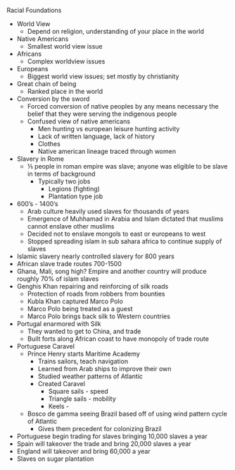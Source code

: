 
Racial Foundations

-   World View
    -   Depend on religion, understanding of your place in the world
-   Native Americans
	-   Smallest world view issue
-   Africans
	-   Complex worldview issues
-   Europeans 
	-   Biggest world view issues; set mostly by christianity
-   Great chain of being
	-   Ranked place in the world
-   Conversion by the sword
	-   Forced conversion of native peoples by any means necessary the belief that they were serving the indigenous people 
	-   Confused view of native americans
		-   Men hunting vs european leisure hunting activity
		-   Lack of written language, lack of history
		-   Clothes
		-   Native american lineage traced through women
-   Slavery in Rome
	-   ⅕ people in roman empire was slave; anyone was eligible to be slave in terms of background
		-   Typically two jobs
			-   Legions (fighting)
			-   Plantation type job
-   600’s - 1400’s
	-   Arab culture heavily used slaves for thousands of years  
	-	Emergence of Muhhamad in Arabia and Islam dictated that muslims cannot enslave other muslims
	-   Decided not to enslave mongols to east or europeans to west
	-   Stopped spreading islam in sub sahara africa to continue supply of slaves
-   Islamic slavery nearly controlled slavery for 800 years
-   African slave trade routes 700-1500
-   Ghana, Mali, song high? Empire and another country will produce roughly 70% of islam slaves
-   Genghis Khan repairing and reinforcing of silk roads
	-   Protection of roads from robbers from bounties 
	-   Kubla Khan captured Marco Polo 
	-   Marco Polo being treated as a guest
	-   Marco Polo brings back silk to Western countries
-   Portugal enarmored with Silk
	-   They wanted to get to China, and trade
	-   Built forts along African coast to have monopoly of trade route
-   Portuguese Caravel
	-   Prince Henry starts Maritime Academy
		-   Trains sailors, teach navigation
		-   Learned from Arab ships to improve their own 
		-   Studied weather patterns of Atlantic
		-   Created Caravel
			-   Square sails - speed
			-   Triangle sails - mobility
			-   Keels - 
	-   Bosco de gamma seeing Brazil based off of using wind pattern cycle of Atlantic
		-   Gives them precedent for colonizing Brazil
-   Portuguese begin trading for slaves bringing 10,000 slaves a year
-   Spain will takeover the trade and bring 20,000 slaves a year
-   England will takeover and bring 60,000 a year
-   Slaves on sugar plantation